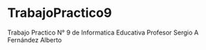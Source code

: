 # TrabajoPractico9
Trabajo Practico N° 9 de Informatica Educativa
Profesor  Sergio A Fernández Alberto

